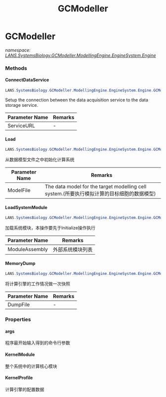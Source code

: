 ﻿---
title: GCModeller
---

# GCModeller
_namespace: [LANS.SystemsBiology.GCModeller.ModellingEngine.EngineSystem.Engine](N-LANS.SystemsBiology.GCModeller.ModellingEngine.EngineSystem.Engine.html)_



### Methods

#### ConnectDataService
```csharp
LANS.SystemsBiology.GCModeller.ModellingEngine.EngineSystem.Engine.GCModeller.ConnectDataService(System.String)
```
Setup the connection between the data acquisition service to the data storage service.

|Parameter Name|Remarks|
|--------------|-------|
|ServiceURL|-|


#### Load
```csharp
LANS.SystemsBiology.GCModeller.ModellingEngine.EngineSystem.Engine.GCModeller.Load(System.String,Microsoft.VisualBasic.Logging.LogFile,Microsoft.VisualBasic.CommandLine.CommandLine)
```
从数据模型文件之中初始化计算系统

|Parameter Name|Remarks|
|--------------|-------|
|ModelFile|The data model for the target modelling cell system.(所要执行模拟计算的目标细胞的数据模型)|


#### LoadSystemModule
```csharp
LANS.SystemsBiology.GCModeller.ModellingEngine.EngineSystem.Engine.GCModeller.LoadSystemModule(System.String[],Microsoft.VisualBasic.List{System.String})
```
加载系统模块，本操作要先于Initialize操作执行

|Parameter Name|Remarks|
|--------------|-------|
|ModuleAssembly|外部系统模块列表|


#### MemoryDump
```csharp
LANS.SystemsBiology.GCModeller.ModellingEngine.EngineSystem.Engine.GCModeller.MemoryDump(System.String)
```
将计算引擎的工作情况做一次快照

|Parameter Name|Remarks|
|--------------|-------|
|DumpFile|-|




### Properties

#### args
程序最开始输入得到的命令行参数
#### KernelModule
整个系统中的计算核心模块
#### KernelProfile
计算引擎的配置数据

